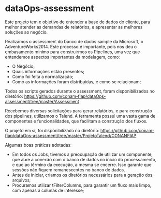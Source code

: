 # dataOps-assessment
Este projeto tem o objetivo de entender a base de dados do cliente, para melhor atender as demandas de relatórios, e apresentar as melhores soluções ao negócio.

Realizamos o assessment do banco de dados sample da Microsoft, o AdventureWorks2014. Este processo é importante, pois nos deu o embasamento mínimo para construirmos os Pipelines, uma vez que entendemos aspectos importantes da modelagem, como: 

<ul>
  <li>O Negócio;</li>
  <li>Quais informações estão presentes;</li>
  <li>Como foi feita a normalização;</li>
  <li>Como as informações foram distribuídas, e como se relacionam;</li>
</ul>

Todos os scripts gerados durante o assessment, foram disponibilizados no diretório:
https://github.com/conam-fiap/dataOps-assessment/tree/master/Assessment

Recebemos diversas solicitações para gerar relatórios, e para construção dos pipelines, utilizamos o Talend. A ferramenta possui uma vasta gama de componentes e funcionalidades, que facilitam a construção dos fluxos. 

O projeto em si, foi disponibilizado no diretório:
https://github.com/conam-fiap/dataOps-assessment/tree/master/ProjetoTalend/CONANFIAP

Algumas boas práticas adotadas:

<ul>
  <li>Em todos os Jobs, tivemos a preocupação de utilizar um componente, que abre a conexão com o banco de dados no início do processamento, e que ao término da execução, a mesma se encerre. Isso garante que sessões não fiquem remanescentes no banco de dados.</li>
  <li>Antes de iniciar, criamos os diretórios necessários para a geração dos arquivos;</li>
  <li>Procuramos utilizar tFilterColumns, para garantir um fluxo mais limpo, com apenas a colunas de interesse;</li>
</ul>
